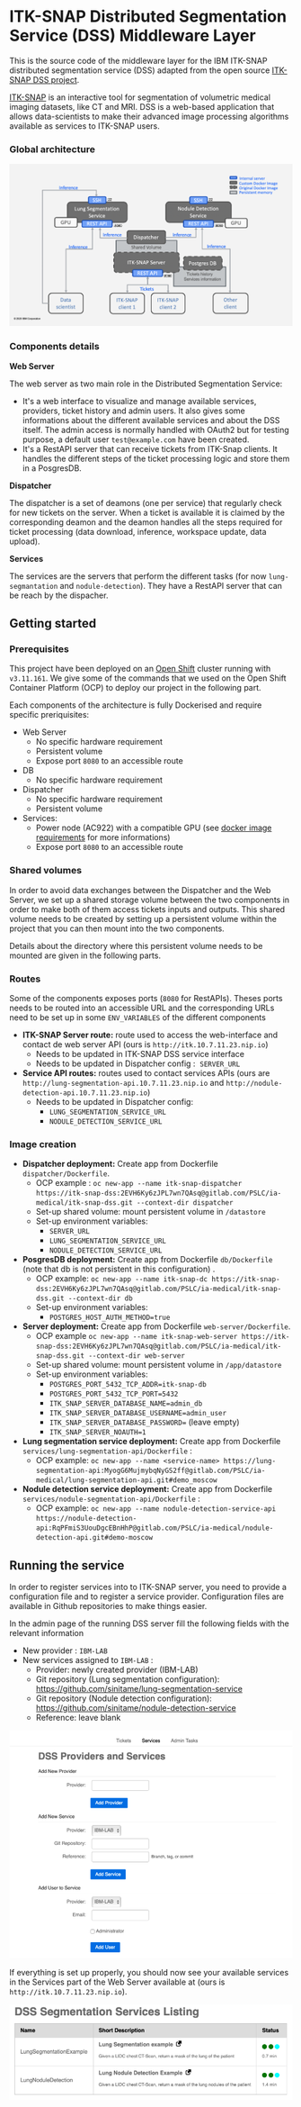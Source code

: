 # ITK-SNAP Distributed Segmentation Service (DSS) Middleware Layer

This is the source code of the middleware layer for the IBM ITK-SNAP distributed segmentation service (DSS) adapted from the open source [ITK-SNAP DSS project](https://github.com/pyushkevich/alfabis_server). 


[ITK-SNAP](itksnap.org) is an interactive tool for segmentation of volumetric medical imaging datasets, like CT and MRI. 
DSS is a web-based application that allows data-scientists to make their advanced image processing algorithms available as services to ITK-SNAP users. 

### Global architecture

![](imgs/global-architecture.png)

### Components details

**Web Server**

The web server as two main role in the Distributed Segmentation Service:
*  It's a web interface to visualize and manage available services, providers, ticket history and admin users. It also gives some informations about the different available services and about the DSS itself. The admin access is normally handled with OAuth2 but for testing purpose, a default user `test@example.com` have been created.
*  It's a RestAPI server that can receive tickets from ITK-Snap clients. It handles the different steps of the ticket processing logic and store them in a PosgresDB.

**Dispatcher**

The dispatcher is a set of deamons (one per service) that regularly check for new tickets on the server. When a ticket is available it is claimed by the corresponding deamon and the deamon handles all the steps required for ticket processing (data download, inference, workspace update, data upload).

**Services**

The services are the servers that perform the different tasks (for now `lung-segmantation` and `nodule-detection`). They have a RestAPI server that can be reach by the dispacher.

## Getting started
 
### Prerequisites

This project have been deployed on an [Open Shift](https://www.openshift.com) cluster running with `v3.11.161`.
We give some of the commands that we used on the Open Shift Container Platform (OCP) to deploy our project in the following part.


Each components of the architecture is fully Dockerised and require specific preriquisites:

*  Web Server
    *  No specific hardware requirement
    *  Persistent volume
    *  Expose port `8080` to an accessible route
*  DB
    *  No specific hardware requirement
*  Dispatcher
    *  No specific hardware requirement
    *  Persistent volume
*  Services:
    *  Power node (AC922) with a compatible GPU (see [docker image requirements](https://hub.docker.com/r/ibmcom/powerai) for more informations)
    *  Expose port `8080` to an accessible route

### Shared volumes
In order to avoid data exchanges between the Dispatcher and the Web Server, we set up a shared storage volume between the two components in order to make both of them access tickets inputs and outputs.
This shared volume needs to be created by setting up a persistent volume within the project that you can then mount into the two components.

Details about the directory where this persistent volume needs to be mounted are given in the following parts.

### Routes
Some of the components exposes ports (`8080` for RestAPIs). Theses ports needs to be routed into an accessible URL and the corresponding URLs need to be set up in some `ENV_VARIABLES` of the different components 

* **ITK-SNAP Server route:** route used to access the web-interface and contact de web server API (ours is `http://itk.10.7.11.23.nip.io`)
    * Needs to be updated in ITK-SNAP DSS service interface 
    * Needs to be updated in Dispatcher config :  `SERVER_URL`
* **Service API routes:** routes used to contact services APIs (ours are `http://lung-segmentation-api.10.7.11.23.nip.io` and `http://nodule-detection-api.10.7.11.23.nip.io`)
    * Needs to be updated in Dispatcher config:
        * `LUNG_SEGMENTATION_SERVICE_URL`
        * `NODULE_DETECTION_SERVICE_URL`

### Image creation

* **Dispatcher deployment:** Create app from Dockerfile `dispatcher/Dockerfile`.
    * OCP example : `oc new-app --name itk-snap-dispatcher https://itk-snap-dss:2EVH6Ky6zJPL7wn7QAsq@gitlab.com/PSLC/ia-medical/itk-snap-dss.git --context-dir dispatcher`
    * Set-up shared volume: mount persistent volume in `/datastore`
    * Set-up environment variables: 
        * `SERVER_URL`
        * `LUNG_SEGMENTATION_SERVICE_URL`
        * `NODULE_DETECTION_SERVICE_URL`
* **PosgresDB deployment:** Create app from Dockerfile `db/Dockerfile` (note that db is not persistent in this configuration) .
    * OCP example: `oc new-app --name itk-snap-dc https://itk-snap-dss:2EVH6Ky6zJPL7wn7QAsq@gitlab.com/PSLC/ia-medical/itk-snap-dss.git --context-dir db`
    * Set-up environment variables:
        * `POSTGRES_HOST_AUTH_METHOD=true`
* **Server deployment:** Create app from Dockerfile `web-server/Dockerfile`.
    * OCP example `oc new-app --name itk-snap-web-server https://itk-snap-dss:2EVH6Ky6zJPL7wn7QAsq@gitlab.com/PSLC/ia-medical/itk-snap-dss.git --context-dir web-server`
    * Set-up shared volume: mount persistent volume in `/app/datastore`
    * Set-up environment variables:
        * `POSTGRES_PORT_5432_TCP_ADDR=itk-snap-db`
        * `POSTGRES_PORT_5432_TCP_PORT=5432`
        * `ITK_SNAP_SERVER_DATABASE_NAME=admin_db`
        * `ITK_SNAP_SERVER_DATABASE_USERNAME=admin_user`    
        * `ITK_SNAP_SERVER_DATABASE_PASSWORD=` (leave empty)
        * `ITK_SNAP_SERVER_NOAUTH=1`
* **Lung segmentation service deployment:** Create app from Dockerfile `services/lung-segmentation-api/Dockerfile` :
    * OCP example: `oc new-app --name <service-name> https://lung-segmentation-api:MyogG6MujmybqNyGS2ff@gitlab.com/PSLC/ia-medical/lung-segmentation-api.git#demo_moscow`
* **Nodule detection service deployment:** Create app from Dockerfile `services/nodule-segmentation-api/Dockerfile` :
    * OCP example: `oc new-app --name nodule-detection-service-api https://nodule-detection-api:RqPFmiS3UouDgcEBnHhP@gitlab.com/PSLC/ia-medical/nodule-detection-api.git#demo-moscow`

## Running the service

In order to register services into to ITK-SNAP server, you need to provide a configuration file and to register a service provider. Configuration files are available in Github repositories to make things easier.

In the admin page of the running DSS server fill the following fields with the relevant information
* New provider : `IBM-LAB`
* New services assigned to `IBM-LAB` :
    * Provider: newly created provider (IBM-LAB)
    * Git repository (Lung segmentation configuration): https://github.com/sinitame/lung-segmentation-service
    * Git repository (Nodule detection configuration): https://github.com/sinitame/nodule-detection-service
    * Reference: leave blank

![](imgs/admin-screen-shot.png)

If everything is set up properly, you should now see your available services in the Services part of the Web Server available at <your-server-url> (ours is `http://itk.10.7.11.23.nip.io`).

![](imgs/services-screen-shot.png)